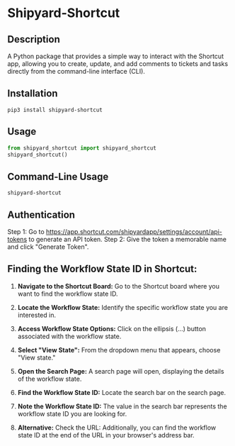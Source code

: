 # Shipyard-Shortcut
## Description
A Python package that provides a simple way to interact with the Shortcut app, allowing you to create, update, and add comments to tickets and tasks directly from the command-line interface (CLI).


## Installation
```pip3 install shipyard-shortcut```

## Usage
```python
from shipyard_shortcut import shipyard_shortcut
shipyard_shortcut()
```
## Command-Line Usage
```
shipyard-shortcut
```
## Authentication
Step 1: Go to https://app.shortcut.com/shipyardapp/settings/account/api-tokens to generate an API token.
Step 2: Give the token a memorable name and click "Generate Token".
## Finding the Workflow State ID in Shortcut:
1. **Navigate to the Shortcut Board:** Go to the Shortcut board where you want to find the workflow state ID.

2. **Locate the Workflow State:** Identify the specific workflow state you are interested in.

3. **Access Workflow State Options:** Click on the ellipsis (...) button associated with the workflow state.

4. **Select "View State":** From the dropdown menu that appears, choose "View state."

5. **Open the Search Page:** A search page will open, displaying the details of the workflow state.

6. **Find the Workflow State ID:** Locate the search bar on the search page.

7. **Note the Workflow State ID:** The value in the search bar represents the workflow state ID you are looking for.

8. **Alternative:** Check the URL: Additionally, you can find the workflow state ID at the end of the URL in your browser's address bar.
